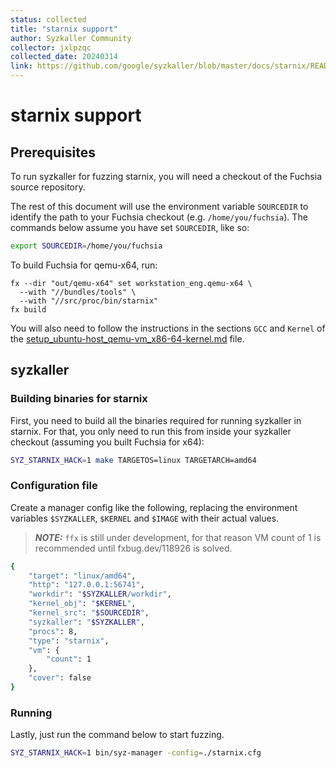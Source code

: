 ```yaml
---
status: collected
title: "starnix support"
author: Syzkaller Community
collector: jxlpzqc
collected_date: 20240314
link: https://github.com/google/syzkaller/blob/master/docs/starnix/README.md
---
```


# starnix support

## Prerequisites

To run syzkaller for fuzzing starnix, you will need a checkout of the Fuchsia
source repository.

The rest of this document will use the environment variable `SOURCEDIR` to
identify the path to your Fuchsia checkout (e.g. `/home/you/fuchsia`). The
commands below assume you have set `SOURCEDIR`, like so:

```bash
export SOURCEDIR=/home/you/fuchsia
```

To build Fuchsia for qemu-x64, run:
```
fx --dir "out/qemu-x64" set workstation_eng.qemu-x64 \
  --with "//bundles/tools" \
  --with "//src/proc/bin/starnix"
fx build
```

You will also need to follow the instructions in the sections `GCC` and `Kernel`
of the [setup\_ubuntu-host\_qemu-vm\_x86-64-kernel.md](../linux/setup_ubuntu-host_qemu-vm_x86-64-kernel.md) file.


## syzkaller

### Building binaries for starnix
First, you need to build all the binaries required for running syzkaller in starnix.
For that, you only need to run this from inside your syzkaller checkout (assuming you built Fuchsia for x64):

```bash
SYZ_STARNIX_HACK=1 make TARGETOS=linux TARGETARCH=amd64
```

### Configuration file
Create a manager config like the following, replacing the environment variables `$SYZKALLER`, `$KERNEL` and `$IMAGE` with their actual values.

> **_NOTE:_**  `ffx` is still under development, for that reason VM count of 1 is recommended until fxbug.dev/118926 is solved.

```bash
{
    "target": "linux/amd64",
    "http": "127.0.0.1:56741",
    "workdir": "$SYZKALLER/workdir",
    "kernel_obj": "$KERNEL",
    "kernel_src": "$SOURCEDIR",
    "syzkaller": "$SYZKALLER",
    "procs": 8,
    "type": "starnix",
    "vm": {
        "count": 1
    },
    "cover": false
}
```

### Running

Lastly, just run the command below to start fuzzing.

```bash
SYZ_STARNIX_HACK=1 bin/syz-manager -config=./starnix.cfg
```
